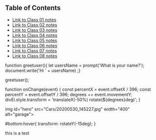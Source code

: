 ## Table of Contents

- [Link to Class 01 notes](read01.md)
- [Link to Class 02 notes](read02.md)
- [Link to Class 03 notes](read03.md)
- [Link to Class 04 notes](read04.md)
- [Link to Class 05 notes](read05.md)
- [Link to Class 06 notes](read06.md)
- [Link to Class 07 notes](read07.md)
- [Link to Class 08 notes](read08.md)

function greetuser(){
    let usersName = prompt('What is your name?');
    document.write('Hi ' + usersName)
;}

greetuser();

<div id="bottom"></div>

 <script>
        constant divEl = document.getElementById('bottom');
        let degrees = 0;
        function onChange(event) {
            const percentX = event.offsetX / 396;
            const percentY = event.offsetY / 396;
            degrees += event.movementY;
            divEl.style.transform = 'translateX(-50%) rotate(${degrees}deg)''
        }
        divEl.addEventListener('mousemove', onChange);
    </script>

function onChange(event) {
    const percentX = event.offsetX / 396;
    const percentY = event.offsetY / 396;
    degrees += event.movementY;
    divEl.style.transform = 'translateX(-50%) rotate(${degrees}deg)';
}


img id="hero" src="Cars/20200530_145227.jpg" width="400" alt="garage">

#bottom:hover{
    transform: rotateY(-15deg);
}


this is a test
